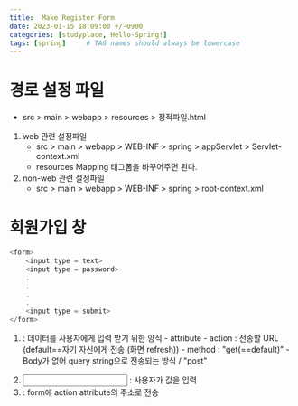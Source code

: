 ```yaml
---
title:  Make Register Form
date: 2023-01-15 18:09:00 +/-0900
categories: [studyplace, Hello-Spring!]
tags: [spring]     # TAG names should always be lowercase
---
```



# 경로 설정 파일

- src > main > webapp > resources > 정적파일.html

1. web 관련 설정파일
    - src > main > webapp > WEB-INF > spring > appServlet > Servlet-context.xml 
    - resources Mapping 태그폼을 바꾸어주면 된다.
2. non-web 관련 설정파일
    - src > main > webapp > WEB-INF > spring > root-context.xml

# 회원가입 창

```js
<form> 
    <input type = text>
    <input type = password>
    .
    .
    .
    .
    <input type = submit>
</form>
```

1. <form> : 데이터를 사용자에게 입력 받기 위한 양식
    - attribute
        - action : 전송할 URL (default==자기 자신에게 전송 (화면 refresh))
        - method : "get(==default)" - Body가 없어 query string으로 전송되는 방식 / "post"
2. <input> : 사용자가 값을 입력
3. <submit> : form에 action attribute의 주소로 전송
